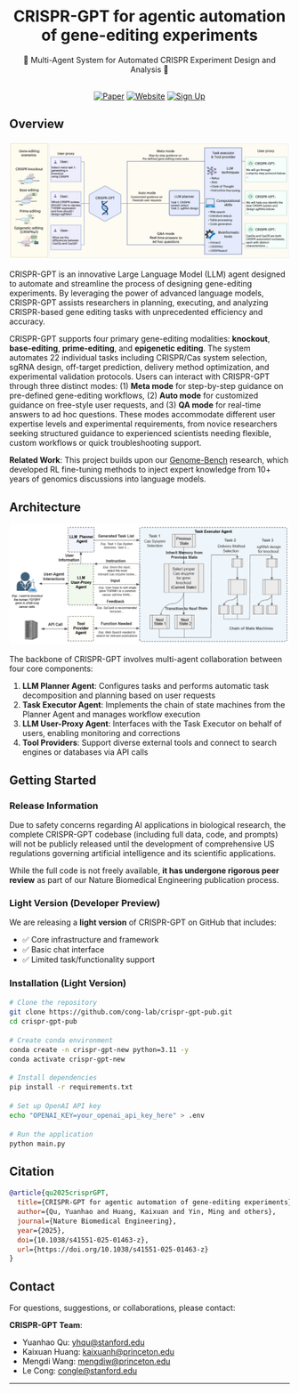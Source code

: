 <div align="center">

# CRISPR-GPT for agentic automation of gene-editing experiments

<div>
🧬 Multi-Agent System for Automated CRISPR Experiment Design and Analysis 🔬
</div>
</div>

<div>
<br>

<div align="center">

[![Paper](https://img.shields.io/badge/Paper-Nature%20BME-red?style=for-the-badge)](https://www.nature.com/articles/s41551-025-01463-z)
[![Website](https://img.shields.io/badge/Website-genomics.stanford.edu-blue?style=for-the-badge)](https://genomics.stanford.edu)
[![Sign Up](https://img.shields.io/badge/Early%20Access-Sign%20Up-green?style=for-the-badge)](https://www.surveymonkey.com/r/G9GCMJV)

</div>
</div>

## Overview

<p align="center">
<img width="600" alt="CRISPR-GPT Overview" src="assets/fig1.png">
</p>

CRISPR-GPT is an innovative Large Language Model (LLM) agent designed to automate and streamline the process of designing gene-editing experiments. By leveraging the power of advanced language models, CRISPR-GPT assists researchers in planning, executing, and analyzing CRISPR-based gene editing tasks with unprecedented efficiency and accuracy.

CRISPR-GPT supports four primary gene-editing modalities: **knockout**, **base-editing**, **prime-editing**, and **epigenetic editing**. The system automates 22 individual tasks including CRISPR/Cas system selection, sgRNA design, off-target prediction, delivery method optimization, and experimental validation protocols. Users can interact with CRISPR-GPT through three distinct modes: (1) **Meta mode** for step-by-step guidance on pre-defined gene-editing workflows, (2) **Auto mode** for customized guidance on free-style user requests, and (3) **QA mode** for real-time answers to ad hoc questions. These modes accommodate different user expertise levels and experimental requirements, from novice researchers seeking structured guidance to experienced scientists needing flexible, custom workflows or quick troubleshooting support.

**Related Work**: This project builds upon our [Genome-Bench](https://github.com/mingyin0312/RL4GenomeBench) research, which developed RL fine-tuning methods to inject expert knowledge from 10+ years of genomics discussions into language models.

## Architecture

<img width="830" alt="CRISPR-GPT Architecture" src="assets/fig2.png">

The backbone of CRISPR-GPT involves multi-agent collaboration between four core components:

1. **LLM Planner Agent**: Configures tasks and performs automatic task decomposition and planning based on user requests
2. **Task Executor Agent**: Implements the chain of state machines from the Planner Agent and manages workflow execution
3. **LLM User-Proxy Agent**: Interfaces with the Task Executor on behalf of users, enabling monitoring and corrections
4. **Tool Providers**: Support diverse external tools and connect to search engines or databases via API calls

## Getting Started

### Release Information

Due to safety concerns regarding AI applications in biological research, the complete CRISPR-GPT codebase (including full data, code, and prompts) will not be publicly released until the development of comprehensive US regulations governing artificial intelligence and its scientific applications.

While the full code is not freely available, **it has undergone rigorous peer review** as part of our Nature Biomedical Engineering publication process.

### Light Version (Developer Preview)

We are releasing a **light version** of CRISPR-GPT on GitHub that includes:

- ✅ Core infrastructure and framework
- ✅ Basic chat interface
- ✅ Limited task/functionality support

### Installation (Light Version)

```bash
# Clone the repository
git clone https://github.com/cong-lab/crispr-gpt-pub.git
cd crispr-gpt-pub

# Create conda environment
conda create -n crispr-gpt-new python=3.11 -y
conda activate crispr-gpt-new

# Install dependencies
pip install -r requirements.txt

# Set up OpenAI API key
echo "OPENAI_KEY=your_openai_api_key_here" > .env

# Run the application
python main.py
```

## Citation

```bibtex
@article{qu2025crisprGPT,
  title={CRISPR-GPT for agentic automation of gene-editing experiments},
  author={Qu, Yuanhao and Huang, Kaixuan and Yin, Ming and others},
  journal={Nature Biomedical Engineering},
  year={2025},
  doi={10.1038/s41551-025-01463-z},
  url={https://doi.org/10.1038/s41551-025-01463-z}
}
```

## Contact

For questions, suggestions, or collaborations, please contact:

**CRISPR-GPT Team**:
- Yuanhao Qu: [yhqu@stanford.edu](mailto:yhqu@stanford.edu)  
- Kaixuan Huang: [kaixuanh@princeton.edu](mailto:kaixuanh@princeton.edu)
- Mengdi Wang: [mengdiw@princeton.edu](mailto:mengdiw@princeton.edu)
- Le Cong: [congle@stanford.edu](mailto:congle@stanford.edu)

---
